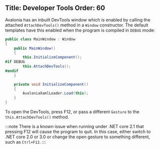 Title: Developer Tools
Order: 60
---

Avalonia has an inbuilt DevTools window which is enabled by calling the attached `AttachDevTools()`
method in a `Window` constructor. The default templates have this enabled when the program is
compiled in `DEBUG` mode:

```csharp
public class MainWindow : Window
{
    public MainWindow()
    {
        this.InitializeComponent();
#if DEBUG
        this.AttachDevTools();
#endif
    }

    private void InitializeComponent()
    {
        AvaloniaXamlLoader.Load(this);
    }
}
```

To open the DevTools, press F12, or pass a different `Gesture` to the `this.AttachDevTools()`
method.

:::note
There is a known issue when running under .NET core 2.1 that pressing F12 will cause the program to
quit. In this case, either switch to .NET core 2.0 or 3.0 or change the open gesture to something
different, such as `Ctrl+F12`.
:::
